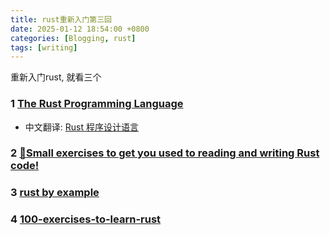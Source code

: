 ```yaml
---
title: rust重新入门第三回
date: 2025-01-12 18:54:00 +0800
categories: [Blogging, rust]
tags: [writing]
---
```


重新入门rust, 就看三个

### 1 [The Rust Programming Language](https://doc.rust-lang.org/book/title-page.html)

+ 中文翻译: [Rust 程序设计语言](https://kaisery.github.io/trpl-zh-cn/title-page.html)

### 2 [🦀Small exercises to get you used to reading and writing Rust code!](https://github.com/rust-lang/rustlings)

### 3 [rust by example](https://doc.rust-lang.org/rust-by-example/)

### 4 [100-exercises-to-learn-rust](https://github.com/mainmatter/100-exercises-to-learn-rust)
